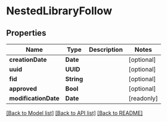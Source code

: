 # NestedLibraryFollow

## Properties
Name | Type | Description | Notes
------------ | ------------- | ------------- | -------------
**creationDate** | **Date** |  | [optional] 
**uuid** | **UUID** |  | [optional] 
**fid** | **String** |  | [optional] 
**approved** | **Bool** |  | [optional] 
**modificationDate** | **Date** |  | [readonly] 

[[Back to Model list]](../README.md#documentation-for-models) [[Back to API list]](../README.md#documentation-for-api-endpoints) [[Back to README]](../README.md)


